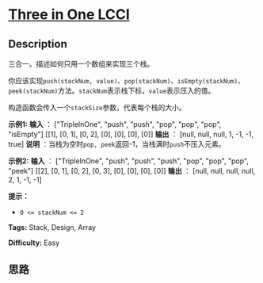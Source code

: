 # [Three in One LCCI][title]

## Description

三合一。描述如何只用一个数组来实现三个栈。

你应该实现`push(stackNum,
value)`、`pop(stackNum)`、`isEmpty(stackNum)`、`peek(stackNum)`方法。`stackNum`表示栈下标，`value`表示压入的值。

构造函数会传入一个`stackSize`参数，代表每个栈的大小。

**示例1:**
            **输入** ：    ["TripleInOne", "push", "push", "pop", "pop", "pop", "isEmpty"]    [[1], [0, 1], [0, 2], [0], [0], [0], [0]]    **输出** ：    [null, null, null, 1, -1, -1, true]    **说明** ：当栈为空时`pop, peek`返回-1，当栈满时`push`不压入元素。    

**示例2:**
            **输入** ：    ["TripleInOne", "push", "push", "push", "pop", "pop", "pop", "peek"]    [[2], [0, 1], [0, 2], [0, 3], [0], [0], [0], [0]]    **输出** ：    [null, null, null, null, 2, 1, -1, -1]    



**提示：**

  * `0 <= stackNum <= 2`


**Tags:** Stack, Design, Array

**Difficulty:** Easy

## 思路

[title]: https://leetcode-cn.com/problems/three-in-one-lcci
